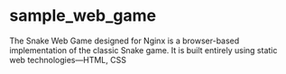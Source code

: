 # sample_web_game
The Snake Web Game designed for Nginx is a browser-based implementation of the classic Snake game. It is built entirely using static web technologies—HTML, CSS

